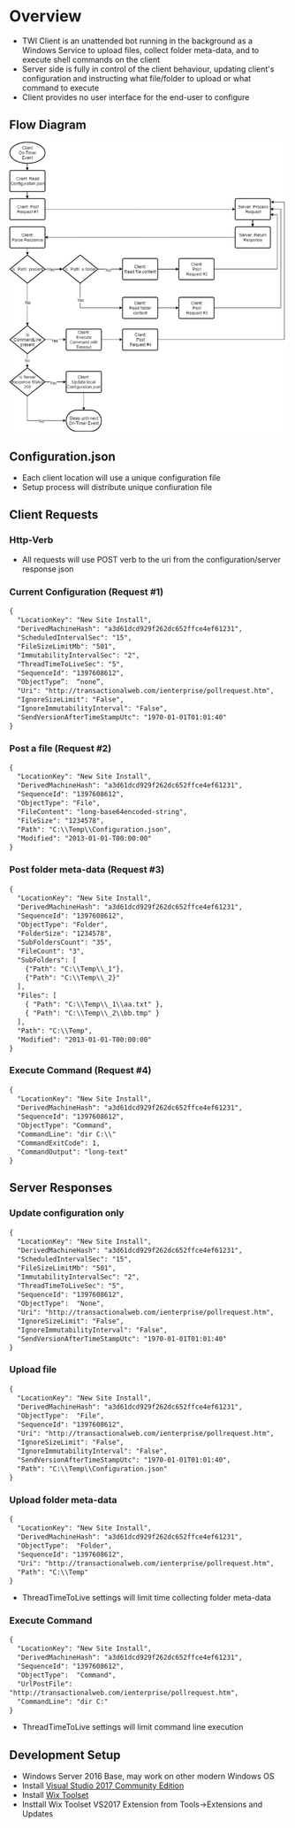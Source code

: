 # Overview

* TWI Client is an unattended bot running in the background as a Windows Service to upload files, collect folder meta-data, and to execute shell commands on the client
* Server side is fully in control of the client behaviour, updating client's configuration and instructing what file/folder to upload or what command to execute 
* Client provides no user interface for the end-user to configure

## Flow Diagram

![](./media/Flow.jpg)

## Configuration.json

* Each client location will use a unique configuration file
* Setup process will distribute unique confiuration file

## Client Requests

### Http-Verb

* All requests will use POST verb to the uri from the configuration/server response json


### Current Configuration (Request #1)

```
{
  "LocationKey": "New Site Install",
  "DerivedMachineHash": "a3d61dcd929f262dc652ffce4ef61231",
  "ScheduledIntervalSec": "15",
  "FileSizeLimitMb": "501",
  "ImmutabilityIntervalSec": "2",
  "ThreadTimeToLiveSec": "5",
  "SequenceId": "1397608612",
  “ObjectType”:  “none”,
  "Uri": "http://transactionalweb.com/ienterprise/pollrequest.htm",
  "IgnoreSizeLimit": "False",
  "IgnoreImmutabilityInterval": "False",
  "SendVersionAfterTimeStampUtc": "1970-01-01T01:01:40"
}
```

### Post a file (Request #2)

```
{
  "LocationKey": "New Site Install",
  "DerivedMachineHash": "a3d61dcd929f262dc652ffce4ef61231",
  "SequenceId": "1397608612",
  "ObjectType": "File",
  "FileContent": "long-base64encoded-string",
  "FileSize": "1234578",
  "Path": "C:\\Temp\\Configuration.json",
  "Modified": "2013-01-01-T00:00:00"
}
```

### Post folder meta-data (Request #3)

```
{
  "LocationKey": "New Site Install",
  "DerivedMachineHash": "a3d61dcd929f262dc652ffce4ef61231",
  "SequenceId": "1397608612",
  "ObjectType": "Folder",
  "FolderSize": "1234578",
  "SubFoldersCount": "35",
  "FileCount": "3",
  "SubFolders": [
    {"Path": "C:\\Temp\\_1"},
    {"Path": "C:\\Temp\\_2}"
  ],
  "Files": [
    { "Path": "C:\\Temp\\_1\\aa.txt" },
    { "Path": "C:\\Temp\\_2\\bb.tmp" }
  ],
  "Path": "C:\\Temp",
  "Modified": "2013-01-01-T00:00:00"
}
```

### Execute Command (Request #4)

```
{
  "LocationKey": "New Site Install",
  "DerivedMachineHash": "a3d61dcd929f262dc652ffce4ef61231",
  "SequenceId": "1397608612",
  "ObjectType": "Command",
  "CommandLine": "dir C:\\"
  "CommandExitCode": 1,
  "CommandOutput": "long-text"
}
```

## Server Responses

### Update configuration only

```
{
  "LocationKey": "New Site Install",
  "DerivedMachineHash": "a3d61dcd929f262dc652ffce4ef61231",
  "ScheduledIntervalSec": "15",
  "FileSizeLimitMb": "501",
  "ImmutabilityIntervalSec": "2",
  "ThreadTimeToLiveSec": "5",
  "SequenceId": "1397608612",
  "ObjectType":  "None",
  "Uri": "http://transactionalweb.com/ienterprise/pollrequest.htm",
  "IgnoreSizeLimit": "False",
  "IgnoreImmutabilityInterval": "False",
  "SendVersionAfterTimeStampUtc": "1970-01-01T01:01:40"
}
```

### Upload file

```
{
  "LocationKey": "New Site Install",
  "DerivedMachineHash": "a3d61dcd929f262dc652ffce4ef61231",
  "ObjectType":  "File",
  "SequenceId": "1397608612",
  "Uri": "http://transactionalweb.com/ienterprise/pollrequest.htm",
  "IgnoreSizeLimit": "False",
  "IgnoreImmutabilityInterval": "False",
  "SendVersionAfterTimeStampUtc": "1970-01-01T01:01:40",
  "Path": "C:\\Temp\\Configuration.json"
}
```

### Upload folder meta-data

```
{
  "LocationKey": "New Site Install",
  "DerivedMachineHash": "a3d61dcd929f262dc652ffce4ef61231",
  "ObjectType":  "Folder",
  "SequenceId": "1397608612",
  "Uri": "http://transactionalweb.com/ienterprise/pollrequest.htm",
  "Path": "C:\\Temp"
}
```
* ThreadTimeToLive settings will limit time collecting folder meta-data

### Execute Command
```
{
  "LocationKey": "New Site Install",
  "DerivedMachineHash": "a3d61dcd929f262dc652ffce4ef61231",
  "SequenceId": "1397608612",
  "ObjectType":  "Command",
  "UrlPostFile": "http://transactionalweb.com/ienterprise/pollrequest.htm",
  "CommandLine": "dir C:"
}
```
* ThreadTimeToLive settings will limit command line execution


## Development Setup

* Windows Server 2016 Base, may work on other modern Windows OS
* Install [Visual Studio 2017 Community Edition](https://visualstudio.microsoft.com/downloads/)
* Install [Wix Toolset](http://wixtoolset.org/releases/)
* Insttall Wix Toolset VS2017 Extension from Tools->Extensions and Updates
